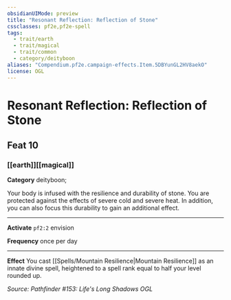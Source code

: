 ```yaml
---
obsidianUIMode: preview
title: "Resonant Reflection: Reflection of Stone"
cssclasses: pf2e,pf2e-spell
tags:
  - trait/earth
  - trait/magical
  - trait/common
  - category/deityboon
aliases: "Compendium.pf2e.campaign-effects.Item.5DBYunGL2HV8aekO"
license: OGL
---
```

# Resonant Reflection: Reflection of Stone
## Feat 10
### [[earth]][[magical]]

**Category** deityboon; 




Your body is infused with the resilience and durability of stone. You are protected against the effects of severe cold and severe heat. In addition, you can also focus this durability to gain an additional effect.

* * *

**Activate** `pf2:2` envision

**Frequency** once per day

* * *

**Effect** You cast [[Spells/Mountain Resilience|Mountain Resilience]] as an innate divine spell, heightened to a spell rank equal to half your level rounded up.

*Source: Pathfinder #153: Life's Long Shadows*
*OGL*